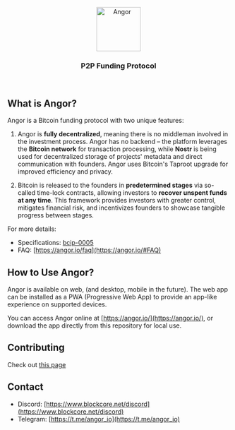 
<p align="center">
    <img src="https://github.com/user-attachments/assets/fe8c48ab-3479-4312-8e09-7dedce6850f5" height="100" alt="Angor" />
</p>

<h3 align="center">
    P2P Funding Protocol
</h3>

<br>

## What is Angor?

Angor is a Bitcoin funding protocol with two unique features:

1. Angor is **fully decentralized**, meaning there is no middleman involved in the investment process. Angor has no backend – the platform leverages the **Bitcoin network** for transaction processing, while **Nostr** is being used for decentralized storage of projects' metadata and direct communication with founders. Angor uses Bitcoin's Taproot upgrade for improved efficiency and privacy.

2. Bitcoin is released to the founders in **predetermined stages** via so-called time-lock contracts, allowing investors to **recover unspent funds at any time**. This framework provides investors with greater control, mitigates financial risk, and incentivizes founders to showcase tangible progress between stages.

For more details:
* Specifications: [bcip-0005](https://github.com/block-core/bcips/blob/main/bcip-0005.md)
* FAQ: [https://angor.io/faq](https://angor.io/#FAQ)
  
## How to Use Angor?

Angor is available on web, (and desktop, mobile in the future). The web app can be installed as a PWA (Progressive Web App) to provide an app-like experience on supported devices.

You can access Angor online at [https://angor.io/](https://angor.io/), or download the app directly from this repository for local use.

## Contributing

Check out [this page](/CONTRIBUTING.MD)

## Contact
* Discord: [https://www.blockcore.net/discord](https://www.blockcore.net/discord)
* Telegram: [https://t.me/angor_io](https://t.me/angor_io)
